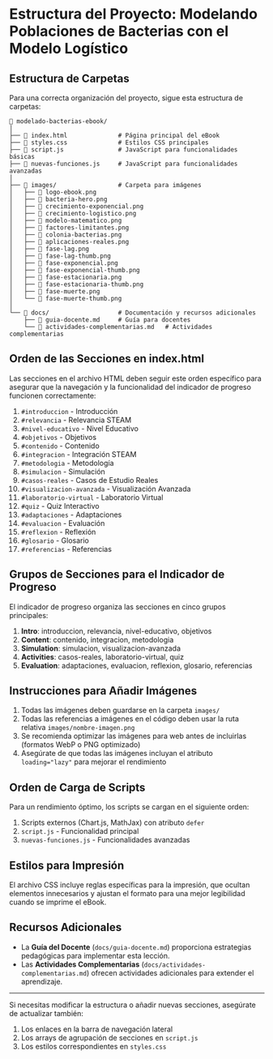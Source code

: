 # Estructura del Proyecto: Modelando Poblaciones de Bacterias con el Modelo Logístico

## Estructura de Carpetas

Para una correcta organización del proyecto, sigue esta estructura de carpetas:

```
📁 modelado-bacterias-ebook/
│
├── 📄 index.html              # Página principal del eBook
├── 📄 styles.css              # Estilos CSS principales
├── 📄 script.js               # JavaScript para funcionalidades básicas
├── 📄 nuevas-funciones.js     # JavaScript para funcionalidades avanzadas
│
├── 📁 images/                 # Carpeta para imágenes
│   ├── 📄 logo-ebook.png
│   ├── 📄 bacteria-hero.png
│   ├── 📄 crecimiento-exponencial.png
│   ├── 📄 crecimiento-logistico.png
│   ├── 📄 modelo-matematico.png
│   ├── 📄 factores-limitantes.png
│   ├── 📄 colonia-bacterias.png
│   ├── 📄 aplicaciones-reales.png
│   ├── 📄 fase-lag.png
│   ├── 📄 fase-lag-thumb.png
│   ├── 📄 fase-exponencial.png
│   ├── 📄 fase-exponencial-thumb.png
│   ├── 📄 fase-estacionaria.png
│   ├── 📄 fase-estacionaria-thumb.png
│   ├── 📄 fase-muerte.png
│   └── 📄 fase-muerte-thumb.png
│
└── 📁 docs/                   # Documentación y recursos adicionales
    ├── 📄 guia-docente.md     # Guía para docentes
    └── 📄 actividades-complementarias.md   # Actividades complementarias
```

## Orden de las Secciones en index.html

Las secciones en el archivo HTML deben seguir este orden específico para asegurar que la navegación y la funcionalidad del indicador de progreso funcionen correctamente:

1. `#introduccion` - Introducción
2. `#relevancia` - Relevancia STEAM
3. `#nivel-educativo` - Nivel Educativo
4. `#objetivos` - Objetivos
5. `#contenido` - Contenido
6. `#integracion` - Integración STEAM
7. `#metodologia` - Metodología
8. `#simulacion` - Simulación
9. `#casos-reales` - Casos de Estudio Reales
10. `#visualizacion-avanzada` - Visualización Avanzada
11. `#laboratorio-virtual` - Laboratorio Virtual
12. `#quiz` - Quiz Interactivo
13. `#adaptaciones` - Adaptaciones
14. `#evaluacion` - Evaluación
15. `#reflexion` - Reflexión
16. `#glosario` - Glosario
17. `#referencias` - Referencias

## Grupos de Secciones para el Indicador de Progreso

El indicador de progreso organiza las secciones en cinco grupos principales:

1. **Intro**: introduccion, relevancia, nivel-educativo, objetivos
2. **Content**: contenido, integracion, metodologia
3. **Simulation**: simulacion, visualizacion-avanzada
4. **Activities**: casos-reales, laboratorio-virtual, quiz
5. **Evaluation**: adaptaciones, evaluacion, reflexion, glosario, referencias

## Instrucciones para Añadir Imágenes

1. Todas las imágenes deben guardarse en la carpeta `images/`
2. Todas las referencias a imágenes en el código deben usar la ruta relativa `images/nombre-imagen.png`
3. Se recomienda optimizar las imágenes para web antes de incluirlas (formatos WebP o PNG optimizado)
4. Asegúrate de que todas las imágenes incluyan el atributo `loading="lazy"` para mejorar el rendimiento

## Orden de Carga de Scripts

Para un rendimiento óptimo, los scripts se cargan en el siguiente orden:

1. Scripts externos (Chart.js, MathJax) con atributo `defer`
2. `script.js` - Funcionalidad principal
3. `nuevas-funciones.js` - Funcionalidades avanzadas

## Estilos para Impresión

El archivo CSS incluye reglas específicas para la impresión, que ocultan elementos innecesarios y ajustan el formato para una mejor legibilidad cuando se imprime el eBook.

## Recursos Adicionales

- La **Guía del Docente** (`docs/guia-docente.md`) proporciona estrategias pedagógicas para implementar esta lección.
- Las **Actividades Complementarias** (`docs/actividades-complementarias.md`) ofrecen actividades adicionales para extender el aprendizaje.

---

Si necesitas modificar la estructura o añadir nuevas secciones, asegúrate de actualizar también:

1. Los enlaces en la barra de navegación lateral
2. Los arrays de agrupación de secciones en `script.js`
3. Los estilos correspondientes en `styles.css`